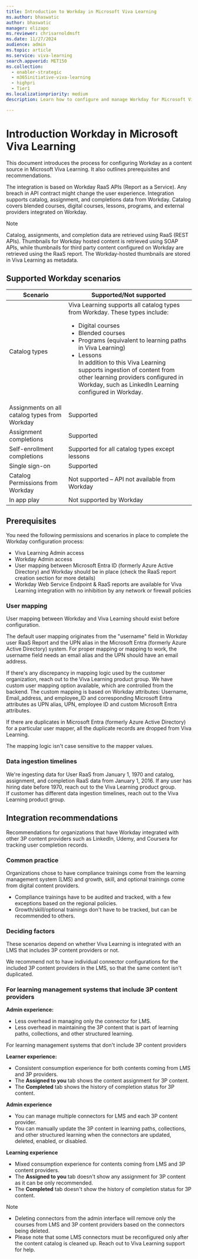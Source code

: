 ```yaml
---
title: Introduction to Workday in Microsoft Viva Learning 
ms.author: bhaswatic
author: bhaswatic
manager: elizapo
ms.reviewer: chrisarnoldmsft
ms.date: 11/27/2024
audience: admin
ms.topic: article
ms.service: viva-learning
search.appverid: MET150
ms.collection:
  - enabler-strategic
  - m365initiative-viva-learning
  - highpri
  - Tier1
ms.localizationpriority: medium
description: Learn how to configure and manage Workday for Microsoft Viva Learning.

---
```


# Introduction Workday in Microsoft Viva Learning

This document introduces the process for configuring Workday as a content source in Microsoft Viva Learning.
It also outlines prerequisites and recommendations. 

The integration is based on Workday RaaS APIs (Report as a Service). Any breach in API contract might change the user experience. 
Integration supports catalog, assignment, and completions data from Workday. Catalog covers blended courses, digital courses, lessons, programs, and external providers integrated on Workday.

> [!NOTE]
> Catalog, assignments, and completion data are retrieved using RaaS (REST APIs). Thumbnails for Workday hosted content is retrieved using SOAP APIs, while thumbnails for third party content configured on Workday are retrieved using the RaaS report. The Workday-hosted thumbnails are stored in Viva Learning as metadata.

## Supported Workday scenarios 

| Scenario  | Supported/Not supported |
|---|---|
| Catalog types  | Viva Learning supports all catalog types from Workday. These types include: <ul> <li> Digital courses</li> <li> Blended courses <li> Programs (equivalent to learning paths in Viva Learning) <li>  Lessons <br> In addition to this Viva Learning supports ingestion of content from other learning providers configured in Workday, such as LinkedIn Learning configured in Workday.  | 
| Assignments on all catalog types from Workday  | Supported  | 
| Assignment completions  | Supported   |
| Self-enrollment completions  | Supported for all catalog types except lessons  | 
| Single sign-on  | Supported  | 
| Catalog Permissions from Workday  | Not supported – API not available from Workday  |  
| In app play  | Not supported by Workday  |  


## Prerequisites

You need the following permissions and scenarios in place to complete the Workday configuration process:

- Viva Learning Admin access
- Workday Admin access
- User mapping between Microsoft Entra ID (formerly Azure Active Directory) and Workday should be in place (check the RaaS report creation section for more details)
- Workday Web Service Endpoint & RaaS reports are available for Viva Learning integration with no inhibition by any network or firewall policies


### User mapping
User mapping between Workday and Viva Learning should exist before configuration.
 
The default user mapping originates from the "username" field in Workday user RaaS Report and the UPN alias in the Microsoft Entra (formerly Azure Active Directory) system. For proper mapping or mapping to work, the username field needs an email alias and the UPN should have an email address. 
 
If there's any discrepancy in mapping logic used by the customer organization, reach out to the Viva Learning product group. We have custom user mapping option available, which are controlled from the backend. The custom mapping is based on Workday attributes: Username, Email_address, and  employee_ID and corresponding Microsoft Entra attributes as UPN alias, UPN, employee ID and custom Microsoft Entra attributes. 

If there are duplicates in Microsoft Entra (formerly Azure Active Directory) for a particular user mapper, all the duplicate records are dropped from Viva Learning.

The mapping logic isn't case sensitive to the mapper values.

### Data ingestion timelines 

We're ingesting data for User RaaS from January 1, 1970 and catalog, assignment, and completion RaaS data from January 1, 2016. 
If any user has hiring date before 1970, reach out to the Viva Learning product group.  
If customer has different data ingestion timelines, reach out to the Viva Learning product group. 

## Integration recommendations

Recommendations for organizations that have Workday integrated with other 3P content providers such as LinkedIn, Udemy, and Coursera for tracking user completion records.

### Common practice

Organizations chose to have compliance trainings come from the learning management system (LMS) and growth, skill, and optional trainings come from digital content providers. 

- Compliance trainings have to be audited and tracked, with a few exceptions based on the regional policies.
- Growth/skill/optional trainings don't have to be tracked, but can be recommended to others.

### Deciding factors

These scenarios depend on whether Viva Learning is integrated with an LMS that includes 3P content providers or not.

We recommend not to have individual connector configurations for the included 3P content providers in the LMS, so that the same content isn't duplicated.

### For learning management systems that include 3P content providers

**Admin experience:**

- Less overhead in managing only the connector for LMS.
- Less overhead in maintaining the 3P content that is part of learning paths, collections, and other structured learning.

For learning management systems that don't include 3P content providers 
 
**Learner experience:**

- Consistent consumption experience for both contents coming from LMS and 3P providers.
- The **Assigned to you** tab shows the content assignment for 3P content.
- The **Completed** tab shows the history of completion status for 3P content.

**Admin experience**

- You can manage multiple connectors for LMS and each 3P content provider.
- You can manually update the 3P content in learning paths, collections, and other structured learning when the connectors are updated, deleted, enabled, or disabled.

**Learning experience**

- Mixed consumption experience for contents coming from LMS and 3P content providers.
- The **Assigned to you** tab doesn't show any assignment for 3P content as it can be only recommended.
- The **Completed** tab doesn't show the history of completion status for 3P content.

> [!NOTE]
> - Deleting connectors from the admin interface will remove only the courses from LMS and 3P content providers based on the connectors being deleted.  
> - Please note that some LMS connectors must be reconfigured only after the content catalog is cleaned up. Reach out to Viva Learning support for help.

